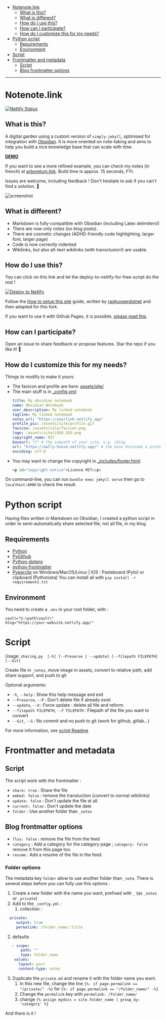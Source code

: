 - [Notenote.link](#notenotelink)
  * [What is this?](#what-is-this-)
  * [What is different?](#what-is-different-)
  * [How do I use this?](#how-do-i-use-this-)
  * [How can I participate?](#how-can-i-participate-)
  * [How do I customize this for my needs?](#how-do-i-customize-this-for-my-needs-)
- [Python script](#python-script)
  * [Requirements](#requirements)
  * [Environment](#environment)
- [Script](#script)
- [Frontmatter and metadata](#frontmatter-and-metadata)
  * [Script](#script-1)
  * [Blog frontmatter options](#blog-frontmatter-options)
---

# Notenote.link

[![Netlify Status](https://api.netlify.com/api/v1/badges/7b37d412-1240-44dd-8539-a7001465b57a/deploy-status)](https://app.netlify.com/sites/owlly-house/deploys)

## What is this?
A digital garden using a custom version of `simply-jekyll`, optimised for integration with [Obsidian](https://obsidian.md). It is more oriented on note-taking and aims to help you build a nice knowledge base that can scale with time. 

[**DEMO**](https://master--owlly-house.netlify.app/)

If you want to see a more refined example, you can check my notes (in french) at [arboretum.link](https://www.arboretum.link/). Build time is approx. 15 seconds, FYI.

Issues are welcome, including feedback ! Don't hesitate to ask if you can't find a solution. 💫

![screenshot](/assets/img/screenshot.png)

## What is different?

- Markdown is fully-compatible with Obsidian (including Latex delimiters!)
- There are now only notes (no blog posts).
- There are cosmetic changes (ADHD-friendly code highlighting, larger font, larger page)
- Code is now correctly indented
- Wikilinks, but also alt-text wikilinks (with transclusion!) are usable.

## How do I use this?

You can click on this link and let the deploy-to-netlify-for-free-script do the rest !

[![Deploy to Netlify](https://www.netlify.com/img/deploy/button.svg)](https://app.netlify.com/start/deploy?repository=https://github.com/Mara-Li/yet-another-free-publish-alternative)

Follow the [How to setup this site](https://notenote.link/notes/how-to-setup-this-site) guide, written by [raghuveerdotnet](https://github.com/raghuveerdotnet) and then adapted for this fork.

If you want to use it with Github Pages, it is possible, [please read this](https://github.com/Maxence-L/notenote.link/issues/5#issuecomment-762508069).

## How can I participate?

Open an issue to share feedback or propose features. Star the repo if you like it! 🌟

## How do I customize this for my needs?

Things to modify to make it yours:

- The favicon and profile are here: [assets/site/](assets/site)
- The main stuff is in [\_config.yml](_config.yml):
    ```yaml
    title: My obsidian notebook
    name: Obsidian Notebook
    user_description: My linked notebook
    tagline: My linked notebook
    notes_url: "https://yourlink.netlify.app"
    profile_pic: /assets/site/profile.gif
    favicon: /assets/site/favicon.png
    logo: /assets/site/LOGO_SEO.png
    copyright_name: MIT
    baseurl: "/" # the subpath of your site, e.g. /blog
    url: "https://owlly-house.netlify.app/" # the base hostname & protocol for your site, e.g. http://example.com
    encoding: utf-8
    ```
- You may want to change the copyright in [\_includes/footer.html](_includes/footer.html):
   ```html
   <p id="copyright-notice">Licence MIT</p>
   ```
On command-line, you can run `bundle exec jekyll serve` then go to `localhost:4000` to check the result.

# Python script
Having files written in Markdown on Obsidian, I created a python script in order to semi-automatically share selected file, not all file, in my blog. 

## Requirements
- [Python](https://www.python.org/)
- [PyGithub](https://github.com/PyGithub/PyGithub)
- [Python-dotenv](https://github.com/theskumar/python-dotenv)
- [python-frontmatter](https://github.com/eyeseast/python-frontmatter)
- [Pyperclip](https://github.com/asweigart/pyperclip) on Windows/MacOS/Linux | IOS : Pasteboard (Pyto) or clipboard (Pythonista)
You can install all with `pip install -r requirements.txt`

## Environment
You need to create a `.env` in your root folder, with : 
```
vault="G:\path\vault\"
blog="https://your-website.netlify.app/"
```

# Script
Usage: `sharing.py  [-h] [--Preserve | --update] [--filepath FILEPATH] [--Git]`

Create file in `_notes`, move image in assets, convert to relative path, add share support, and push to git

Optional arguments:
-  `-h`, `--help` : Show this help message and exit  
- `--Preserve`, `--P` : Don't delete file if already exist  
- `--update`, `--U` : Force update : delete all file and reform.  
- `--filepath FILEPATH`, `--F FILEPATH` : Filepath of the file you want to 
  convert  
- `--Git`, `--G` : No commit and no push to git (work for github, gitlab...) 

For more information, see [script Readme](script/README.md)

# Frontmatter and metadata
## Script
The script work with the frontmatter :
- `share: true` : Share the file
- `embed: false` : remove the transluction (convert to normal wikilinks)
- `update: false` : Don't update the file at all. 
- `current: false` : Don't update the date
- `folder` : Use another folder than `_notes`

## Blog frontmatter options
- `flux: false` : remove the file from the feed
- `category` : Add a category for the category page ; `category: false` remove it from this page too.
- `resume` : Add a resume of the file in the feed. 

### Folder options
The metadata key `folder` allow to use another folder than `_note`. There is several steps before you can fully use this options :
1. Create a new folder with the name you want, prefixed with `_` (as `_notes` or `_private`)
2. Add to the `_config.yml` : 
   1. collection : 
```yml
  private:
     output: true
     permalink: /folder_name/:title
   ```
   2. defaults
```yml
   - scope: 
       path: ""
       type: folder_name
    values: 
      layout: post
      content-type: notes
  ```
3. Duplicate the `private.md` and rename it with the folder name you want. 
   1. In this new file, change the line `{%- if page.permalink == "/private/" -%}` for `{%- if page.permalink == "/folder_name/" -%}` 
   2. Change the `permalink` key with `permalink: /folder_name/` 
   3. change `{% assign mydocs = site.folder_name | group_by: 'category' %}`

And there is it !
